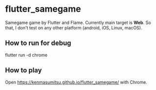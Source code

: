 # flutter_samegame

Samegame game by Flutter and Flame.
Currently main target is **Web**. So that, I don't test on any other platform (android, iOS, Linux, macOS).


## How to run for debug 

flutter run -d chrome

## How to play

Open https://kenmasumitsu.github.io/flutter_samegame/ with Chrome.


